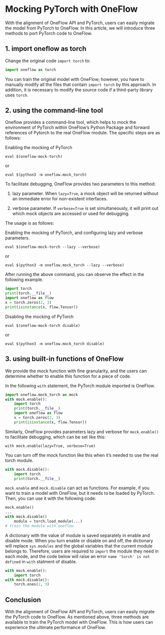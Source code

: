 # Mocking PyTorch with OneFlow  

With the alignment of OneFlow API and PyTorch, users can easily migrate the model from PyTorch to OneFlow. In this article, we will introduce three methods to port PyTorch code to OneFlow.

## 1. import oneflow as torch

Change the original code ` import torch ` to:

```py
import oneflow as torch
```

You can train the original model with OneFlow; however, you have to manually modify all the files that contain `import torch` by this approach. In addition, it is necessary to modify the source code if a third-party library uses `torch`.

## 2. using the command-line tool

Oneflow provides a command-line tool, which helps to mock the environment of PyTorch within OneFlow’s Python Package and forward references of Pytorch to the real OneFlow module. The specific steps are as follows:


Enabling the mocking of PyTorch

```shell
eval $(oneflow-mock-torch)
```

or

```shell
eval $(python3 -m oneflow.mock_torch)
```

To facilitate debugging, OneFlow provides two parameters to this method:

1. lazy parameter. When `lazy=True`, a mock object will be returned without an immediate error for non-existent interfaces.

2. verbose parameter. If `verbose=True` is set simultaneously, it will print out which mock objects are accessed or used for debugging.

The usage is as follows:

Enabling the mocking of PyTorch, and configuring lazy and verbose parameters.

```shell
eval $(oneflow-mock-torch --lazy --verbose)
```

or

```shell
eval $(python3 -m oneflow.mock_torch --lazy --verbose)
```

After running the above command, you can observe the effect in the following example.

```py
import torch
print(torch.__file__)
import oneflow as flow
x = torch.zeros(2, 3)
print(isinstance(x, flow.Tensor))
```

Disabling the mocking of PyTorch

```shell
eval $(oneflow-mock-torch disable)
```

or

```shell
eval $(python3 -m oneflow.mock_torch disable)
```

## 3. using built-in functions of OneFlow

We provide the mock function with fine granularity, and the users can determine whether to enable this function for a piece of code.

In the following `with` statement, the PyTorch module imported is OneFlow.

```py
import oneflow.mock_torch as mock
with mock.enable():
    import torch
    print(torch.__file__)
    import oneflow as flow
    x = torch.zeros(2, 3)
    print(isinstance(x, flow.Tensor))
```

Similarly, OneFlow provides parameters lazy and verbose for `mock.enable()` to facilitate debugging, which can be set like this:

`with mock.enable(lazy=True, verbose=True)`

You can turn off the mock function like this when it’s needed to use the real torch module. 

```py
with mock.disable():
    import torch
    print(torch.__file__)
```

`mock.enable` and `mock.disable` can act as functions. For example, if you want to train a model with OneFlow, but it needs to be loaded by PyTorch. Then, you can use it with the following code:

```py
mock.enable()
...
with mock.disable()
    module = torch.load_module(...)
# train the module with oneflow
```

A dictionary with the value of module is saved separately in enable and disable mode. When you turn enable or disable on and off, the dictionary will replace `sys.modules` and the global variables that the current module belongs to. Therefore, users are required to `import` the module they need in each mode, and the code below will raise an error `name 'torch' is not defined`  in `with` statment of disable.

```py
with mock.enable():
    import torch
with mock.disable():
    torch.ones(2, 3)
```

## Conclusion

With the alignment of OneFlow API and PyTorch, users can easily migrate the PyTorch code to OneFlow. As mentioned above, three methods are available to train the PyTorch model with OneFlow. This is how users can experience the ultimate performance of OneFlow. 
